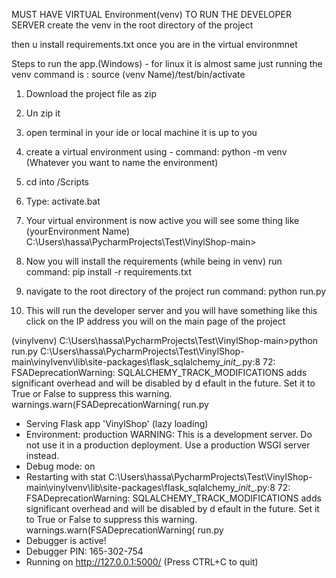 MUST HAVE VIRTUAL Environment(venv) TO RUN THE DEVELOPER SERVER 
create the venv in the root directory of the project

then u install requirements.txt once you are in the virtual environmnet 

Steps to run the app.(Windows) -  for linux it is almost same just running the venv command is : source (venv Name)/test/bin/activate

1. Download the project file as zip
2. Un zip it
3. open terminal in your ide or local machine it is up to you 
4. create a virtual environment using - command: python -m venv (Whatever you want to name the environment)
5. cd into <environmnet directory>/Scripts
6. Type:  activate.bat
7. Your virtual environment is now active you will see some thing like
  (yourEnvironment Name) C:\Users\hassa\PycharmProjects\Test\VinylShop-main>
8. Now you will install the requirements (while being in venv)
  run command:  pip install -r requirements.txt
9. navigate to the root directory of the project 
  run command:  python run.py
  
  
10. This will run the developer server and you will have something like this click on the IP address you will on the main page of the project


(vinylvenv) C:\Users\hassa\PycharmProjects\Test\VinylShop-main>python run.py
C:\Users\hassa\PycharmProjects\Test\VinylShop-main\vinylvenv\lib\site-packages\flask_sqlalchemy\__init__.py:8
72: FSADeprecationWarning: SQLALCHEMY_TRACK_MODIFICATIONS adds significant overhead and will be disabled by d
efault in the future.  Set it to True or False to suppress this warning.
  warnings.warn(FSADeprecationWarning(
run.py
 * Serving Flask app 'VinylShop' (lazy loading)
 * Environment: production
   WARNING: This is a development server. Do not use it in a production deployment.
   Use a production WSGI server instead.
 * Debug mode: on
 * Restarting with stat
C:\Users\hassa\PycharmProjects\Test\VinylShop-main\vinylvenv\lib\site-packages\flask_sqlalchemy\__init__.py:8
72: FSADeprecationWarning: SQLALCHEMY_TRACK_MODIFICATIONS adds significant overhead and will be disabled by d
efault in the future.  Set it to True or False to suppress this warning.
  warnings.warn(FSADeprecationWarning(
run.py
 * Debugger is active!
 * Debugger PIN: 165-302-754
 * Running on http://127.0.0.1:5000/ (Press CTRL+C to quit)

